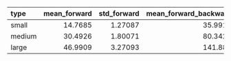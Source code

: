 | type   |   mean_forward |   std_forward |   mean_forward_backward |   std_forward_backward |
|:-------|---------------:|--------------:|------------------------:|-----------------------:|
| small  |        14.7685 |       1.27087 |                 35.9911 |                1.65841 |
| medium |        30.4926 |       1.80071 |                 80.3423 |                3.43625 |
| large  |        46.9909 |       3.27093 |                141.883  |                3.21114 |